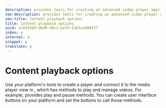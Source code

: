 ```yaml
---
description: provides tools for creating an advanced video player application (your Primetime player), which you can integrate with other Primetime components.
seo-description: provides tools for creating an advanced video player application (your Primetime player), which you can integrate with other Primetime components.
seo-title: Content playback options
title: Content playback options
uuid: ecbd1bb9-dbd9-49c2-be7d-13b5ce8045f7
index: n
internal: n
snippet: y
translate: y
---
```


# Content playback options

Use your platform's tools to create a player and connect it to the media player view in <!-- PH element: phrases/primetime-sdk-name --> , which has methods to play and manage videos. For example, <!-- PH element: phrases/primetime-sdk-name --> provides play and pause methods. You can create user interface buttons on your platform and set the buttons to call those <!-- PH element: phrases/primetime-sdk-name --> methods.